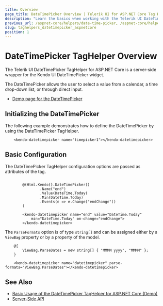 ```yaml
---
title: Overview
page_title: DateTimePicker Overview | Telerik UI for ASP.NET Core Tag Helpers
description: "Learn the basics when working with the Telerik UI DateTimePicker TagHelper for ASP.NET Core (MVC 6 or ASP.NET Core MVC)."
previous_url: /aspnet-core/helpers/date-time-picker, /aspnet-core/helpers/tag-helpers/date-time-picker
slug: taghelpers_datetimepicker_aspnetcore
position: 1
---
```


# DateTimePicker TagHelper Overview

The Telerik UI DateTimePicker TagHelper for ASP.NET Core is a server-side wrapper for the Kendo UI DateTimePicker widget.

The DateTimePicker allows the user to select a value from a calendar, a time drop-down list, or through direct input.

* [Demo page for the DateTimePicker](https://demos.telerik.com/aspnet-core/datetimepicker/tag-helper)

## Initializing the DateTimePicker

The following example demonstrates how to define the DateTimePicker by using the DateTimePicker TagHelper.

        <kendo-datetimepicker name="timepicker1"></kendo-datetimepicker>

## Basic Configuration

The DateTimePicker TagHelper configuration options are passed as attributes of the tag.

```cshtml

        @(Html.Kendo().DateTimePicker()
                .Name("end")
                .Value(DateTime.Today)
                .Min(DateTime.Today)
                .Events(e => e.Change("endChange"))
        )
```
```tagHelper
        <kendo-datetimepicker name="end" value="DateTime.Today"
            min="DateTime.Today" on-change="endChange">
        </kendo-datetimepicker>
```

The `ParseFormats` option is of type `string[]` and can be assigned either by a `ViewBag` property or by a property of the model.

        @{
            ViewBag.ParseDates = new string[] { "MMMM yyyy", "MMMM" };
        }

        <kendo-datetimepicker name="datetimepicker" parse-formats="ViewBag.ParseDates"></kendo-datetimepicker>

## See Also

* [Basic Usage of the DateTimePicker TagHelper for ASP.NET Core (Demo)](https://demos.telerik.com/aspnet-core/datetimepicker/tag-helper)
* [Server-Side API](/api/datetimepicker)

